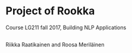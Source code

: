 # Project of Rookka
Course LG211 fall 2017, Building NLP Applications

## 

Riikka Raatikainen and Roosa Meriläinen
